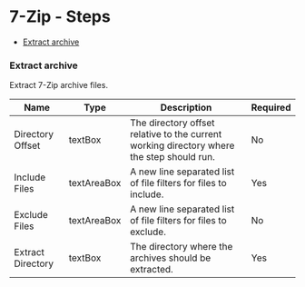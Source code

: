 # 7-Zip - Steps

- [Extract archive](#extract-archive)

### Extract archive

Extract 7-Zip archive files.

| Name               | Type         | Description                                                                               | Required |
|--------------------|--------------|-------------------------------------------------------------------------------------------|----------|
| Directory Offset   | textBox      | The directory offset relative to the current working directory where the step should run. | No       |
| Include Files      | textAreaBox  | A new line separated list of file filters for files to include.                           | Yes      |
| Exclude Files      | textAreaBox  | A new line separated list of file filters for files to exclude.                           | No       |
| Extract Directory  | textBox      | The directory where the archives should be extracted.                                     | Yes      |

